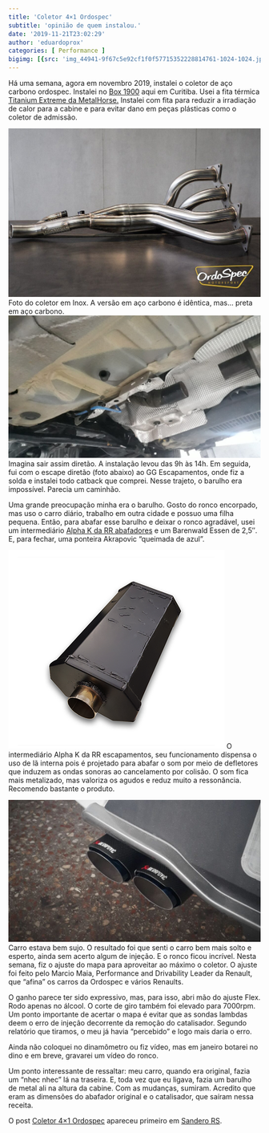 ```yaml
---
title: 'Coletor 4×1 Ordospec'
subtitle: 'opinião de quem instalou.'
date: '2019-11-21T23:02:29'
author: 'eduardoprox'
categories: [ Performance ]
bigimg: [{src: 'img_44941-9f67c5e92cf1f0f57715352228814761-1024-1024.jpg'}]
---
```


Há uma semana, agora em novembro 2019, instalei o coletor de aço carbono ordospec. Instalei no [Box 1900](https://www.facebook.com/box1900/) aqui em Curitiba. Usei a fita térmica [Titanium Extreme da MetalHorse.](https://metalhorse.com.br/protecao-termica/fita-termica-termo-tape/extreme/fita-termica-titanium-extreme-mhtt-xtm-15m-termotape.html) Instalei com fita para reduzir a irradiação de calor para a cabine e para evitar dano em peças plásticas como o coletor de admissão.


![](img_44941-9f67c5e92cf1f0f57715352228814761-1024-1024-1024x683.jpg)Foto do coletor em Inox. A versão em aço carbono é idêntica, mas… preta em aço carbono. 
![](20191111_160110-1024x576.jpg)Imagina sair assim diretão.
A instalação levou das 9h às 14h. Em seguida, fui com o escape diretão (foto abaixo) ao GG Escapamentos, onde fiz a solda e instalei todo catback que comprei. Nesse trajeto, o barulho era impossível. Parecia um caminhão.


Uma grande preocupação minha era o barulho. Gosto do ronco encorpado, mas uso o carro diário, trabalho em outra cidade e possuo uma filha pequena. Então, para abafar esse barulho e deixar o ronco agradável, usei um intermediário [Alpha K da RR abafadores](https://www.rrabafadores.com.br/product-page/rr-alpha-k-intermedi%C3%A1rio) e um Barenwald Essen de 2,5″. E, para fechar, uma ponteira Akrapovic “queimada de azul”.



![](alphak.png)
 O intermediário Alpha K da RR escapamentos, seu funcionamento dispensa o uso de lã interna pois é projetado para abafar o som por meio de defletores que induzem as ondas sonoras ao cancelamento por colisão. O som fica mais metalizado, mas valoriza os agudos e reduz muito a ressonância. Recomendo bastante o produto. 


![](img_532382_4_6c7df1fe-2bd3-4955-8263-e74c91e16f64-1024x575.jpg)Carro estava bem sujo.
O resultado foi que senti o carro bem mais solto e esperto, ainda sem acerto algum de injeção. E o ronco ficou incrível. Nesta semana, fiz o ajuste do mapa para aproveitar ao máximo o coletor. O ajuste foi feito pelo Marcio Maia, Performance and Drivability Leader da Renault, que “afina” os carros da Ordospec e vários Renaults.


O ganho parece ter sido expressivo, mas, para isso, abri mão do ajuste Flex. Rodo apenas no álcool. O corte de giro também foi elevado para 7000rpm. Um ponto importante de acertar o mapa é evitar que as sondas lambdas deem o erro de injeção decorrente da remoção do catalisador. Segundo relatório que tiramos, o meu já havia “percebido” e logo mais daria o erro.


Ainda não coloquei no dinamômetro ou fiz vídeo, mas em janeiro botarei no dino e em breve, gravarei um vídeo do ronco.


Um ponto interessante de ressaltar: meu carro, quando era original, fazia um “nhec nhec” lá na traseira. E, toda vez que eu ligava, fazia um barulho de metal ali na altura da cabine. Com as mudanças, sumiram. Acredito que eram as dimensões do abafador original e o catalisador, que saíram nessa receita.


O post [Coletor 4×1 Ordospec](https://sanderors.com/coletor-4x1-ordospec/) apareceu primeiro em [Sandero RS](https://sanderors.com).


